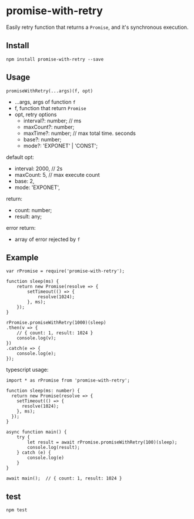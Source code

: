 # promise-with-retry

Easily retry function that returns a `Promise`, and it's synchronous execution.

## Install

`npm install promise-with-retry --save`

## Usage

`promiseWithRetry(...args)(f, opt)`

* ...args, args of function `f`
* f, function that return `Promise`
* opt, retry options
    * interval?: number; // ms
    * maxCount?: number;
    * maxTime?: number; // max total time. seconds
    * base?: number;
    * mode?: 'EXPONET' | 'CONST';

default opt:

* interval: 2000, // 2s
* maxCount: 5, // max execute count
* base: 2,
* mode: 'EXPONET',

return:

* count: number;
* result: any;

error return:

* array of error rejected by `f`

## Example

```
var rPromise = require('promise-with-retry');

function sleep(ms) {
    return new Promise(resolve => {
        setTimeout(() => {
            resolve(1024);
        }, ms);
    });
}

rPromise.promiseWithRetry(1000)(sleep)
.then(v => {
    // { count: 1, result: 1024 }
    console.log(v);
})
.catch(e => {
    console.log(e);
});
```

typescript usage:

```
import * as rPromise from 'promise-with-retry';

function sleep(ms: number) {
  return new Promise(resolve => {
    setTimeout(() => {
      resolve(1024);
    }, ms);
  });
}

async function main() {
    try {
        let result = await rPromise.promiseWithRetry(100)(sleep);
        console.log(result);
    } catch (e) {
        console.log(e)
    }
}

await main();  // { count: 1, result: 1024 }
```

## test

`npm test`